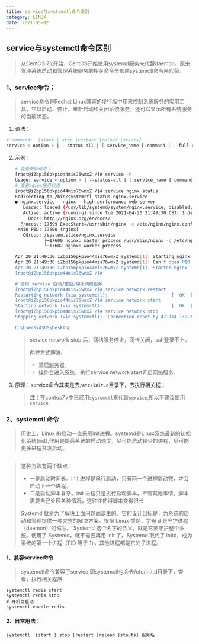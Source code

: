 ```yaml
---
title: service与systemctl命令区别
category: LINUX
date: 2021-05-02
---
```


## service与systemctl命令区别

>  从CentOS 7.x开始，CentOS开始使用systemd服务来代替daemon，原来管理系统启动和管理系统服务的相关命令全部由systemctl命令来代替。 

### 1、service命令；

>  service命令是Redhat Linux兼容的发行版中用来控制系统服务的实用工具，它以启动、停止、重新启动和关闭系统服务，还可以显示所有系统服务的当前状态。 

1.  语法： 

   ```bash
   # command:  [start | stop |restart |reload |stauts]
   service < option > | --status-all | [ service_name [ command | --full-restart ] ]
   ```

2. 示例：

   ```bash
   # 查看帮助信息；
   [root@iZbp156pkpio44mis76wmxZ /]# service -h
   Usage: service < option > | --status-all | [ service_name [ command | --full-restart ] ]
   # 查看nginx服务状态
   [root@iZbp156pkpio44mis76wmxZ /]# service nginx status
   Redirecting to /bin/systemctl status nginx.service
   ● nginx.service - nginx - high performance web server
      Loaded: loaded (/usr/lib/systemd/system/nginx.service; disabled; vendor preset: disabled)
      Active: active (running) since Tue 2021-04-20 21:49:30 CST; 1 day 1h ago
        Docs: http://nginx.org/en/docs/
     Process: 17599 ExecStart=/usr/sbin/nginx -c /etc/nginx/nginx.conf (code=exited, status=0/SUCCESS)
    Main PID: 17600 (nginx)
      CGroup: /system.slice/nginx.service
              ├─17600 nginx: master process /usr/sbin/nginx -c /etc/nginx/nginx.conf
              └─17602 nginx: worker process
   
   Apr 20 21:49:30 iZbp156pkpio44mis76wmxZ systemd[1]: Starting nginx - high performance web server...
   Apr 20 21:49:30 iZbp156pkpio44mis76wmxZ systemd[1]: Can't open PID file /var/run/nginx.pid (yet?) after start: No such file or directory
   Apr 20 21:49:30 iZbp156pkpio44mis76wmxZ systemd[1]: Started nginx - high performance web server.
   [root@iZbp156pkpio44mis76wmxZ /]#
   
   # 使用 service 启动/重启/停止网络服务
   [root@iZbp156pkpio44mis76wmxZ /]# service network restart
   Restarting network (via systemctl):                        [  OK  ]
   [root@iZbp156pkpio44mis76wmxZ /]# service network start
   Starting network (via systemctl):                          [  OK  ]
   [root@iZbp156pkpio44mis76wmxZ /]# service network stop
   Stopping network (via systemctl):  Connection reset by 47.114.139.71 port 22
   
   C:\Users\ASUS\Desktop
   ```

   > service network stop 后，网络服务停止，网卡关闭，ssh登录不上。
   >
   > 两种方式解决:
   >
   > - 重启服务器，
   > - 操作台进入系统，执行service network start开启网络服务。 

3. 原理：service命令其实是去`/etc/init.d`目录下，去执行相关程；

   >  **注**：在contos7.x中已经用`systemctl`来代替`service`,所以不建议使用`service `

### 2、systemctl 命令

>  历史上，Linux 的启动一直采用init进程。systemd是Linux系统最新的初始化系统(init),作用是提高系统的启动速度，尽可能启动较少的进程，尽可能更多进程并发启动。 

```

```

> 这种方法有两个缺点：
>
> - 一是启动时间长。init 进程是串行启动，只有前一个进程启动完，才会启动下一个进程。
> - 二是启动脚本复杂。init 进程只是执行启动脚本，不管其他事情。脚本需要自己处理各种情况，这往往使得脚本变得很长
>
> Systemd 就是为了解决上面问题而诞生的。它的设计目标是，为系统的启动和管理提供一套完整的解决方案。根据 Linux 惯例，字母 d 是守护进程（daemon）的缩写。 Systemd 这个名字的含义，就是它要守护整个系统。使用了 Systemd，就不需要再用 init 了。Systemd 取代了 initd，成为系统的第一个进程（PID 等于 1），其他进程都是它的子进程。 

#### 1、兼容service命令

>  systemctl命令兼容了service,即systemctl也会去/etc/init.d目录下，查看，执行相关程序 

```
systemctl redis start
systemctl redis stop
# 开机自启动
systemctl enable redis
```



#### 2、日常用法：

```
systemctl  [start | stop |restart |reload |stauts] 服务名
```

